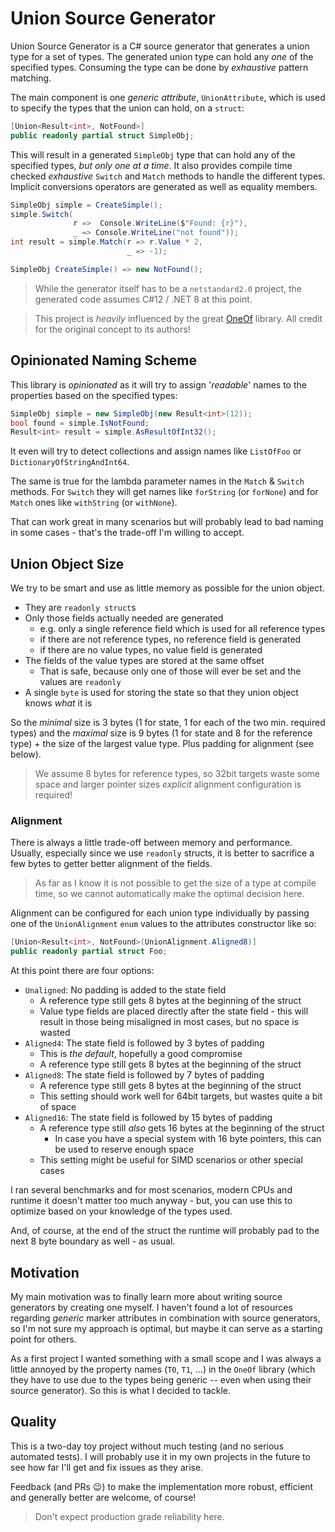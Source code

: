 # Union Source Generator

Union Source Generator is a C# source generator that generates a union type for a set of types. The generated union type can hold any _one_ of the specified types.
Consuming the type can be done by _exhaustive_ pattern matching.

The main component is one *generic attribute*, `UnionAttribute`, which is used to specify the types that the union can hold, on a `struct`:

```csharp
[Union<Result<int>, NotFound>]
public readonly partial struct SimpleObj;
```

This will result in a generated `SimpleObj` type that can hold any of the specified types, *but only one at a time*.
It also provides compile time checked _exhaustive_ `Switch` and `Match` methods to handle the different types.
Implicit conversions operators are generated as well as equality members.

```csharp
SimpleObj simple = CreateSimple();
simple.Switch(
              r =>  Console.WriteLine($"Found: {r}"),
              _ => Console.WriteLine("not found"));
int result = simple.Match(r => r.Value * 2,
                          _ => -1);

SimpleObj CreateSimple() => new NotFound();
```

> While the generator itself has to be a `netstandard2.0` project, the generated code assumes C#12 / .NET 8 at this point.

> This project is _heavily_ influenced by the great [OneOf](https://github.com/mcintyre321/OneOf) library. All credit for the original concept to its authors!

## Opinionated Naming Scheme 

This library is *opinionated* as it will try to assign '_readable_' names to the properties based on the specified types:

```csharp
SimpleObj simple = new SimpleObj(new Result<int>(12));
bool found = simple.IsNotFound;
Result<int> result = simple.AsResultOfInt32();
```

It even will try to detect collections and assign names like `ListOfFoo` or `DictionaryOfStringAndInt64`.

The same is true for the lambda parameter names in the `Match` & `Switch` methods.
For `Switch` they will get names like `forString` (or `forNone`) and for `Match` ones like `withString` (or `withNone`).

That can work great in many scenarios but will probably lead to bad naming in some cases - that's the trade-off I'm willing to accept.

## Union Object Size

We try to be smart and use as little memory as possible for the union object.

- They are `readonly struct`s
- Only those fields actually needed are generated
  - e.g. only a single reference field which is used for all reference types
  - if there are not reference types, no reference field is generated
  - if there are no value types, no value field is generated
- The fields of the value types are stored at the same offset
  - That is safe, because only one of those will ever be set and the values are `readonly`
- A single `byte` is used for storing the state so that they union object knows _what_ it is

So the _minimal_ size is 3 bytes (1 for state, 1 for each of the two min. required types) and the _maximal_ size is 9 bytes (1 for state and 8 for the reference type) + the size of the largest value type.
Plus padding for alignment (see below).

> We assume 8 bytes for reference types, so 32bit targets waste some space and larger pointer sizes *explicit* alignment configuration is required!

### Alignment

There is always a little trade-off between memory and performance.
Usually, especially since we use `readonly` structs, it is better to sacrifice a few bytes to getter better alignment of the fields.

> As far as I know it is not possible to get the size of a type at compile time, so we cannot automatically make the optimal decision here.

Alignment can be configured for each union type individually by passing one of the `UnionAlignment` `enum` values to the attributes constructor like so:

```csharp
[Union<Result<int>, NotFound>(UnionAlignment.Aligned8)]
public readonly partial struct Foo;
```

At this point there are four options:

- `Unaligned`: No padding is added to the state field
  - A reference type still gets 8 bytes at the beginning of the struct
  - Value type fields are placed directly after the state field - this will result in those being misaligned in most cases, but no space is wasted
- `Aligned4`: The state field is followed by 3 bytes of padding
  - This is *the default*, hopefully a good compromise
  - A reference type still gets 8 bytes at the beginning of the struct
- `Aligned8`: The state field is followed by 7 bytes of padding
  - A reference type still gets 8 bytes at the beginning of the struct
  - This setting should work well for 64bit targets, but wastes quite a bit of space
- `Aligned16`: The state field is followed by 15 bytes of padding
  - A reference type still _also_ gets 16 bytes at the beginning of the struct
    - In case you have a special system with 16 byte pointers, this can be used to reserve enough space 
  - This setting might be useful for SIMD scenarios or other special cases

I ran several benchmarks and for most scenarios, modern CPUs and runtime it doesn't matter too much anyway - but, you can use this to optimize based on your knowledge of the types used.

And, of course, at the end of the struct the runtime will probably pad to the next 8 byte boundary as well - as usual.

## Motivation

My main motivation was to finally learn more about writing source generators by creating one myself.
I haven't found a lot of resources regarding _generic_ marker attributes in combination with source generators, so I'm not sure my approach is optimal, but maybe it can serve as a starting point for others.

As a first project I wanted something with a small scope and I was always a little annoyed by the property names (`T0`, `T1`, ...) in the `OneOf` library (which they have to use due to the types being generic -- even when using their source generator).
So this is what I decided to tackle.

## Quality

This is a two-day toy project without much testing (and no serious automated tests).
I will probably use it in my own projects in the future to see how far I'll get and fix issues as they arise.

Feedback (and PRs 😉) to make the implementation more robust, efficient and generally better are welcome, of course!

> Don't expect production grade reliability here.